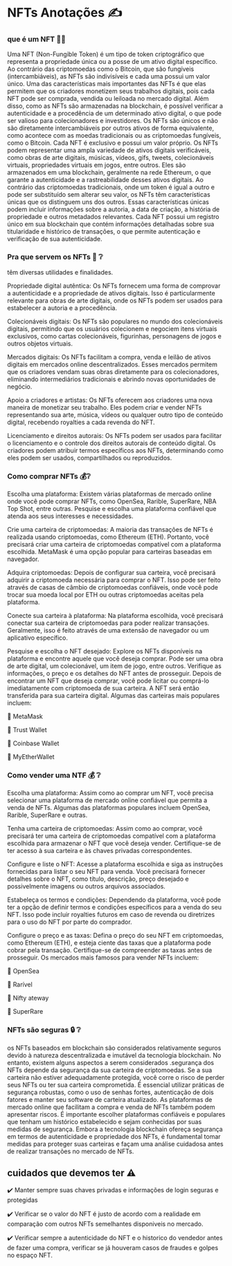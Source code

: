 
# NFTs Anotações ✍️
 

### que é um NFT 🤔:grey_question:
Uma NFT (Non-Fungible Token) é um tipo de token criptográfico que representa a propriedade única ou a posse de um ativo digital específico. Ao contrário das criptomoedas como o Bitcoin, que são fungíveis (intercambiáveis), as NFTs são indivisíveis e cada uma possui um valor único.
Uma das características mais importantes das NFTs é que elas permitem que os criadores monetizem seus trabalhos digitais, pois cada NFT pode ser comprada, vendida ou leiloada no mercado digital. Além disso, como as NFTs são armazenadas na blockchain, é possível verificar a autenticidade e a procedência de um determinado ativo digital, o que pode ser valioso para colecionadores e investidores.
Os NFTs são únicos e não são diretamente intercambiáveis por outros ativos de forma equivalente, como acontece com as moedas tradicionais ou as criptomoedas fungíveis, como o Bitcoin. Cada NFT é exclusivo e possui um valor próprio. Os NFTs podem representar uma ampla variedade de ativos digitais verificáveis, como obras de arte digitais, músicas, vídeos, gifs, tweets, colecionáveis virtuais, propriedades virtuais em jogos, entre outros. Eles são armazenados em uma blockchain, geralmente na rede Ethereum, o que garante a autenticidade e a rastreabilidade desses ativos digitais.
Ao contrário das criptomoedas tradicionais, onde um token é igual a outro e pode ser substituído sem alterar seu valor, os NFTs têm características únicas que os distinguem uns dos outros. Essas características únicas podem incluir informações sobre a autoria, a data de criação, a história de propriedade e outros metadados relevantes.
Cada NFT possui um registro único em sua blockchain que contém informações detalhadas sobre sua titularidade e histórico de transações, o que permite autenticação e verificação de sua autenticidade.

### Pra que servem os NFTs 🤔 :grey_question:
têm diversas utilidades e finalidades. 

Propriedade digital autêntica: Os NFTs fornecem uma forma de comprovar a autenticidade e a propriedade de ativos digitais. Isso é particularmente relevante para obras de arte digitais, onde os NFTs podem ser usados para estabelecer a autoria e a procedência.

Colecionáveis digitais: Os NFTs são populares no mundo dos colecionáveis digitais, permitindo que os usuários colecionem e negociem itens virtuais exclusivos, como cartas colecionáveis, figurinhas, personagens de jogos e outros objetos virtuais.

Mercados digitais: Os NFTs facilitam a compra, venda e leilão de ativos digitais em mercados online descentralizados. Esses mercados permitem que os criadores vendam suas obras diretamente para os colecionadores, eliminando intermediários tradicionais e abrindo novas oportunidades de negócio.

Apoio a criadores e artistas: Os NFTs oferecem aos criadores uma nova maneira de monetizar seu trabalho. Eles podem criar e vender NFTs representando sua arte, música, vídeos ou qualquer outro tipo de conteúdo digital, recebendo royalties a cada revenda do NFT.

Licenciamento e direitos autorais: Os NFTs podem ser usados para facilitar o licenciamento e o controle dos direitos autorais de conteúdo digital. Os criadores podem atribuir termos específicos aos NFTs, determinando como eles podem ser usados, compartilhados ou reproduzidos.
### Como comprar NFTs :moneybag::grey_question: 
Escolha uma plataforma: Existem várias plataformas de mercado online onde você pode comprar NFTs, como OpenSea, Rarible, SuperRare, NBA Top Shot, entre outras. Pesquise e escolha uma plataforma confiável que atenda aos seus interesses e necessidades.

Crie uma carteira de criptomoedas: A maioria das transações de NFTs é realizada usando criptomoedas, como Ethereum (ETH). Portanto, você precisará criar uma carteira de criptomoedas compatível com a plataforma escolhida. MetaMask é uma opção popular para carteiras baseadas em navegador.

Adquira criptomoedas: Depois de configurar sua carteira, você precisará adquirir a criptomoeda necessária para comprar o NFT. Isso pode ser feito através de casas de câmbio de criptomoedas confiáveis, onde você pode trocar sua moeda local por ETH ou outras criptomoedas aceitas pela plataforma.

Conecte sua carteira à plataforma: Na plataforma escolhida, você precisará conectar sua carteira de criptomoedas para poder realizar transações. Geralmente, isso é feito através de uma extensão de navegador ou um aplicativo específico.

Pesquise e escolha o NFT desejado: Explore os NFTs disponíveis na plataforma e encontre aquele que você deseja comprar. Pode ser uma obra de arte digital, um colecionável, um item de jogo, entre outros. Verifique as informações, o preço e os detalhes do NFT antes de prosseguir.
Depois de encontrar um NFT que deseja comprar, você pode licitar ou comprá-lo imediatamente com criptomoeda de sua carteira. A NFT será então transferida para sua carteira digital. Algumas das carteiras mais populares incluem:


  :round_pushpin:  MetaMask
    
  :round_pushpin: Trust Wallet
  
  :round_pushpin: Coinbase Wallet
 
  :round_pushpin: MyEtherWallet

### Como vender uma NTF :moneybag: :grey_question:
Escolha uma plataforma: Assim como ao comprar um NFT, você precisa selecionar uma plataforma de mercado online confiável que permita a venda de NFTs. Algumas das plataformas populares incluem OpenSea, Rarible, SuperRare e outras.

Tenha uma carteira de criptomoedas: Assim como ao comprar, você precisará ter uma carteira de criptomoedas compatível com a plataforma escolhida para armazenar o NFT que você deseja vender. Certifique-se de ter acesso à sua carteira e às chaves privadas correspondentes.

Configure e liste o NFT: Acesse a plataforma escolhida e siga as instruções fornecidas para listar o seu NFT para venda. Você precisará fornecer detalhes sobre o NFT, como título, descrição, preço desejado e possivelmente imagens ou outros arquivos associados.

Estabeleça os termos e condições: Dependendo da plataforma, você pode ter a opção de definir termos e condições específicos para a venda do seu NFT. Isso pode incluir royalties futuros em caso de revenda ou diretrizes para o uso do NFT por parte do comprador.

Configure o preço e as taxas: Defina o preço do seu NFT em criptomoedas, como Ethereum (ETH), e esteja ciente das taxas que a plataforma pode cobrar pela transação. Certifique-se de compreender as taxas antes de prosseguir.
Os mercados mais famosos para vender NFTs incluem:

:round_pushpin: OpenSea

:round_pushpin: Rarível

:round_pushpin: Nifty ateway 

:round_pushpin: SuperRare

 
### NFTs são seguras :lock: :grey_question: 
os NFTs baseados em blockchain são considerados relativamente seguros devido à natureza descentralizada e imutável da tecnologia blockchain. No entanto, existem alguns aspectos a serem considerados .segurança dos NFTs depende da segurança da sua carteira de criptomoedas. Se a sua carteira não estiver adequadamente protegida, você corre o risco de perder seus NFTs ou ter sua carteira comprometida. É essencial utilizar práticas de segurança robustas, como o uso de senhas fortes, autenticação de dois fatores e manter seu software de carteira atualizado. As plataformas de mercado online que facilitam a compra e venda de NFTs também podem apresentar riscos. É importante escolher plataformas confiáveis e populares que tenham um histórico estabelecido e sejam conhecidas por suas medidas de segurança.
Embora a tecnologia blockchain ofereça segurança em termos de autenticidade e propriedade dos NFTs, é fundamental tomar medidas  para proteger suas carteiras e façam uma análise cuidadosa antes de realizar transações no mercado de NFTs.

## cuidados que devemos ter ⚠️ 
:heavy_check_mark: Manter sempre suas chaves privadas e informações de login seguras e protegidas

:heavy_check_mark: Verificar se o valor do NFT é justo de acordo com a realidade em comparação com outros NFTs semelhantes disponiveis no mercado. 

:heavy_check_mark: Verificar sempre a autenticidade do NFT e o historico  do vendedor antes de fazer uma compra, verificar se  já houveram  casos de fraudes e golpes no espaço NFT.

